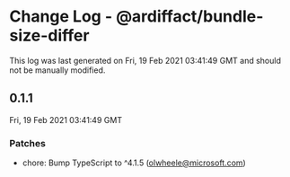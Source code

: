 # Change Log - @ardiffact/bundle-size-differ

This log was last generated on Fri, 19 Feb 2021 03:41:49 GMT and should not be manually modified.

<!-- Start content -->

## 0.1.1

Fri, 19 Feb 2021 03:41:49 GMT

### Patches

- chore: Bump TypeScript to ^4.1.5 (olwheele@microsoft.com)
